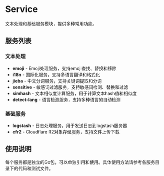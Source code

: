 # Service

文本处理和基础服务模块，提供多种常用功能。

## 服务列表

### 文本处理
- **emoji** - Emoji处理服务，支持emoji查找、替换和移除
- **i18n** - 国际化服务，支持多语言翻译和格式化
- **jieba** - 中文分词服务，支持关键词提取和分词
- **sensitive** - 敏感词过滤服务，支持敏感词检测、替换和过滤
- **simhash** - 文本相似度计算服务，用于计算文本hash值和相似度
- **detect-lang** - 语言检测服务，支持多种语言的自动检测

### 基础服务
- **logstash** - 日志处理服务，用于发送日志到logstash服务器
- **cfr2** - Cloudflare R2对象存储服务，支持文件上传下载

## 使用说明

每个服务都是独立的Go包，可以单独引用和使用。具体使用方法请参考各服务目录下的代码和测试文件。
